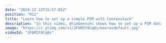 ```yaml
---
date: "2024-12-13T15:57:05Z"
position: "011"
title: "Learn how to set up a simple PIM with Contenstack"
description: "In this video, @timbenniks shows how to set up a PIM data model in Contentstack. \nProduct Information Management systems tend to be highly flexible, abstract, and complex. The example in this video is simplified for when you do not need an external PIM, and want to do basic product related work inside Contentstack.\n\nLearn more in our academy: https://contentstack.com/academy\nTalk to us on Discord: https://community.contentstack.com/\nTry Contentstack for free: https://www.contentstack.com/try-for-free"
image: "https://i.ytimg.com/vi/2FbM2t9Cq8s/maxresdefault.jpg"
videoId: "2FbM2t9Cq8s"
---
```



